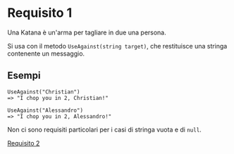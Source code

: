 # Requisito 1

Una Katana è un'arma per tagliare in due una persona.

Si usa con il metodo `UseAgainst(string target)`, che restituisce una stringa contenente un messaggio.

## Esempi

    UseAgainst("Christian")
    => "I chop you in 2, Christian!"

    UseAgainst("Alessandro")
    => "I chop you in 2, Alessandro!"

Non ci sono requisiti particolari per i casi di stringa vuota e di `null`.

[Requisito 2](req-2.md)
